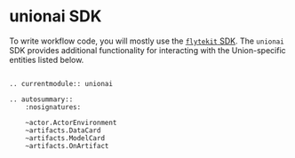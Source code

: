 # unionai SDK

To write workflow code, you will mostly use the [`flytekit` SDK](https://docs.flyte.org/en/latest/api/flytekit/docs_index.html). The `unionai` SDK provides additional functionality for interacting with the Union-specific entities listed below.

```{eval-rst}

.. currentmodule:: unionai

.. autosummary::
    :nosignatures:

    ~actor.ActorEnvironment
    ~artifacts.DataCard
    ~artifacts.ModelCard
    ~artifacts.OnArtifact

```